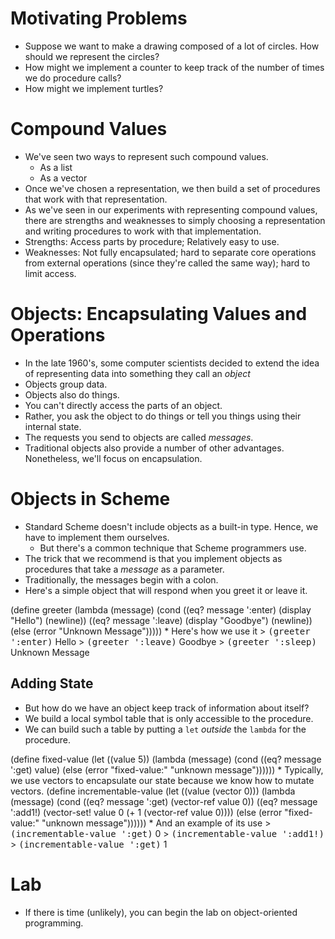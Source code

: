 Motivating Problems
===================
* Suppose we want to make a drawing composed of a lot of circles.
  How should we represent the circles?
* How might we implement a counter to keep track of the number
  of times we do procedure calls?
* How might we implement turtles?

Compound Values
===============
* We've seen two ways to represent such compound values.
    * As a list
    * As a vector
* Once we've chosen a representation, we then build a set of procedures
  that work with that representation.
* As we've seen in our experiments with representing compound
  values, there are strengths and weaknesses to simply choosing
  a representation and writing procedures to work with that
  implementation.
* Strengths: Access parts by procedure; Relatively easy to use.
* Weaknesses: Not fully encapsulated; hard to separate core
  operations from external operations (since they're called
  the same way); hard to limit access.

Objects: Encapsulating Values and Operations
============================================
* In the late 1960's, some computer scientists decided to extend
  the idea of representing data into something they call an
  *object*
* Objects group data.
* Objects also do things.
* You can't directly access the parts of an object.
* Rather, you ask the object to do things or tell you things using their
  internal state.
* The requests you send to objects are called *messages*.
* Traditional objects also provide a number of other advantages.  
  Nonetheless, we'll focus on encapsulation.

Objects in Scheme
=================
* Standard Scheme doesn't include objects as a built-in type.  Hence, we
  have to implement them ourselves.
    * But there's a common technique that Scheme programmers use.
* The trick that we recommend is that you implement objects as
  procedures that take a *message* as a parameter.
* Traditionally, the messages begin with a colon.
* Here's a simple object that will respond when you greet it or
  leave it.
<boxcode>
(define greeter
  (lambda (message)
    (cond 
      ((eq? message ':enter) (display "Hello") (newline))
      ((eq? message ':leave) (display "Goodbye") (newline))
      (else (error "Unknown Message")))))
</boxcode>
* Here's how we use it
<boxcode>
&gt; <kbd>(greeter ':enter)</kbd>
<schemeout>Hello</schemeout>
&gt; <kbd>(greeter ':leave)</kbd>
<schemeout>Goodbye</schemeout>
&gt; <kbd>(greeter ':sleep)</kbd>
<schemeout>Unknown Message</schemeout>
</boxcode>

Adding State
------------
* But how do we have an object keep track of information about itself?
* We build a local symbol table that is only accessible to the
  procedure.  
* We can build such a table by putting a <code>let</code>
  *outside* the <code>lambda</code> for the procedure.
<boxcode>
(define fixed-value
  (let ((value 5))
    (lambda (message)
      (cond
        ((eq? message ':get) value)
        (else (error "fixed-value:" "unknown message"))))))
</boxcode>
* Typically, we use vectors to encapsulate our state because
  we know how to mutate vectors.
<boxcode>
(define incrementable-value
  (let ((value (vector 0)))
    (lambda (message)
      (cond
        ((eq? message ':get) (vector-ref value 0))
        ((eq? message ':add1!)
         (vector-set! value 0 
                      (+ 1 (vector-ref value 0))))
        (else (error "fixed-value:" "unknown message"))))))
</boxcode>
* And an example of its use
<boxcode>
&gt; <kbd>(incrementable-value ':get)</kbd>
<schemeresult>0</schemeresult>
&gt; <kbd>(incrementable-value ':add1!)</kbd>
&gt; <kbd>(incrementable-value ':get)</kbd>
<schemeresult>1</schemeresult>
</boxcode>

Lab
===
* If there is time (unlikely), you can begin the 
  [](../Labs/objects.html)lab on object-oriented
  programming</a>.

